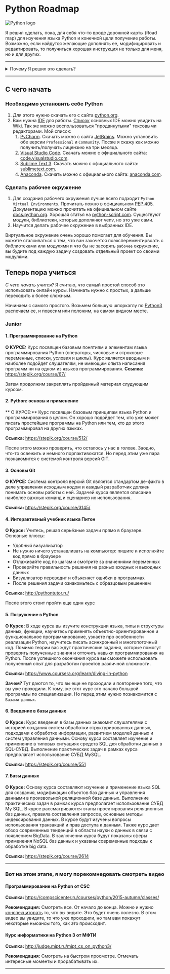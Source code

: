 # Python Roadmap
![Python logo](https://www.python.org/static/img/python-logo.png)

Я решил сделать, пока, для себя что-то вроде дорожной карты (Road map) для изучения языка Python и конечной цели получение работы. Возможно, если найдутся желающие дополнять ее, модифицировать и редактировать, то получиться хорошая инструкция не только для меня, но и для других.

---
<details>
<summary>Почему Я решил это сделать?</summary>
У меня было много поппыток стать разработчиком. История об этом тут: (https://github.com/GnuriaN/Python-Roadmap/blob/master/previous_version/README.md). В итоге я устроился на работу и получид полжность Junior Software Developer.
Но я рашил, что нужно продолжать создавать RoadMap и довести его до логического конца. Мой путь не единственно верный, но он мой.
</details>

---

## С чего начать

### Необходимо установить себе Python

1. Для этого нужно скачать его с сайта [python.org](https://www.python.org/downloads/).
2. Вам нужна [IDE](https://ru.wikipedia.org/wiki/Интегрированная_среда_разработки) для работы. [Список](https://ru.wikipedia.org/wiki/Сравнение_интегрированных_сред_разработки#Python) основных IDE  можно увидить на [Wiki](https://ru.wikipedia.org/wiki/Сравнение_интегрированных_сред_разработки#Python). Так же можно воспользоваться "продвинутыми" тексовыми редакторами. Мой список:
    1. [PyCharm](https://ru.wikipedia.org/wiki/PyCharm). Скачать можно с сайта [JetBrains](https://www.jetbrains.com/pycharm/). Можно установить обе версии `Professional` и `Community`. Посже я скажу как можно получить/получать лицензию на три месяца.
    2. [Visual Studio Code](https://ru.wikipedia.org/wiki/Visual_Studio_Code). Скачать можно с официального сайта: [code.visualstudio.com](https://code.visualstudio.com).
    3. [Sublime Text 3](https://ru.wikipedia.org/wiki/Sublime_Text). Скачать можно с официального сайта: [sublimetext.com](https://www.sublimetext.com).
    4. [Anaconda](https://www.anaconda.com/what-is-anaconda/). Скачать можно с официального сайта: [anaconda.com](https://www.anaconda.com/download/).

### Сделать рабочее окружение

1. Для создания рабочего окружения лучше всего подходит `Python Virtual Environments`. Прочитать пожно в официальном [PEP 405](https://www.python.org/dev/peps/pep-0405/). Документацию можно прочитать на официальном сайте [docs.python.org](https://docs.python.org/3/library/venv.html). Хорошая статья на [python-script.com](https://python-scripts.com/virtualenv). Существуют модули, библиотеки, которые дополянют venv, но это уже сами.
2. Научится делать рабочее окружение в выбранных IDE.

Виртуальное окружение очень хорошо помогает для обучения. Вы можете сталкиваться с тем, что ван захочется поэксперементирвоать с библиотеками или модулями и что бы не засорять `рабочее` окружение, вы будите под каждую задачу создовать отдельный проект со своими модулями.

## Теперь пора учиться

*С чего начать учится?* Я считаю, что самый простой способ это использовать онлайн курсы. Начинать нужно с простых, а дальше переходить к более сложным.

Начинаем с самого простого. Возьмем большую шпоркаглу по [Python3](mementopython3-russian.pdf) распечаем ее, и повесим или положим, на самом видном месте.

### Junior

#### 1. Программирование на Python

**О КУРСЕ:** Курс посвящен базовым понятиям и элементам языка программирования Python (операторы, числовые и строковые переменные, списки, условия и циклы). Курс является вводным и наиболее подойдет слушателям, не имеющим опыта написания программ ни на одном из языков программирования.
**Cсылка:** https://stepik.org/course/67/

Затем продолжим закреплять пройденный материал слудующим курсом.

#### 2. Python: основы и применение

** О КУРСЕ:** Курс посвящен базовым принципам языка Python и программирования в целом. Он хорошо подойдет тем, кто уже может писать простейшие программы на Python или тем, кто до этого программировал на других языках.

**Cсылка:** https://stepik.org/course/512/

После этого можно проверить, что осталось у нас в голове. Заодно, что-то освежить и немного порпактивокатся. Но перед этим уже пара познакомится с системой контроля версий GIT.

#### 3. Основы Git

**О КУРСЕ:** Система контроля версий Git является стандартом де-факто в деле управления исходным кодом и каждый разработчик должен понимать основы работы с ней. Задачей курса является описание наиболее важных команд и сценариев их использования.

**Cсылка:** https://stepik.org/course/3145/

#### 4. Интерактивный учебник языка Питон

**О Курсе:** Учитесь, решая серьёзные задачи прямо в браузере. Основные плюсы:

* Удобный визуализатор
* Не нужно ничего устанавливать на компьютер: пишите и исполняйте код прямо в браузере
* Отлаживайте код по шагам и смотрите за значениями переменных
* Проверяйте правильность решения на разных входных и выходных данных
* Визуализатор переводит и объясняет ошибки в программах
* После решения задачи ознакомьтесь с образцовым решением

**Cсылка:** http://pythontutor.ru/

После этого стоит пройти еще один курс

#### 5. Погружение в Python

**О Курсе:** В ходе курса вы изучите конструкции языка, типы и структуры данных, функции, научитесь применять объектно-ориентированное и функциональное программирование, узнаете про особенности реализации Python, научитесь писать асинхронный и многопоточный код. Помимо теории вас ждут практические задания, которые помогут проверить полученные знания и отточить навыки программирования на Python. После успешного окончания курса вы сможете использовать полученный опыт для разработки проектов различной сложности.

**Ссылка:** https://www.coursera.org/learn/diving-in-python

**Зачем?** Тут даются то, что вы еще не проходили и повторение того, что вы уже проходили. К тому, же этот курс это начало большой программы по специализации. Но перед этим нужно познакомится с `Базами данных`.

#### 6. Введение в базы данных

**О Курсе:** Курс введения в базы данных знакомит слушателями с историей создания систем обработки структурированных данных, подходами к обработке информации, развитием моделей данных и систем управления данными. Основу курса составляет изучение и применение в типовых ситуациях средств SQL для обработки данных в SQL-СУБД. Выполнение практических задач в рамках курса предполагает использование СУБД MySQL.

**Ссылка:** https://stepik.org/course/551

#### 7. Базы данных

**О Курсе:** Основу курса составляют изучение и применение языка SQL для создания, модификации объектов баз данных и управления данными в произвольной реляционной базе данных. Выполнение практических задач в рамках курса предполагает использование СУБД My SQL. В курсе рассматриваются этапы проектирования реляционных баз данных, правила составления запросов, основные методы индексирования данных. В курсе будут изучены вопросы использования транзакций и прав доступа к данным. Также курс дает обзор современных тенденций в области науки о данных в связи с появлением BigData. В заключении курса будут показаны сферы применения NoSQL баз данных и указаны современные подходы к обработке big data.

**Ссылка:** https://stepik.org/course/2614

---

### Вот на этом этапе, я могу порекомнедовать смотреть видео

#### Программирование на Python от CSC

**Ссылка:** https://compscicenter.ru/courses/python/2015-autumn/classes/

**Рекомендация:** Смотреть все. От начало до конца. Можно и нужно [конспекциторать]() то, что вы видите. Это будет очень полезно. В этом видео вы увидите, то что уже проходили, но там вам покажут некоторые ньюансы того, как это происходит.

#### Курс информатики на Python 3 от МФТИ

**Ссылка:** http://judge.mipt.ru/mipt_cs_on_python3/

**Рекомендация:** Смотреть на быстром просмотре. Отмечать интересные моменты и прорабатывать их.

---

